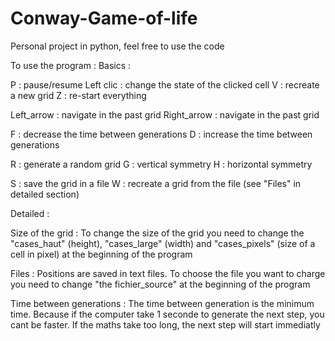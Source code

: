 # Conway-Game-of-life
Personal project in python, feel free to use the code

To use the program :
Basics :

 P : pause/resume
 Left clic : change the state of the clicked cell
 V : recreate a new grid
 Z : re-start everything

 Left_arrow : navigate in the past grid
 Right_arrow : navigate in the past grid

 F : decrease the time between generations
 D : increase the time between generations

 R : generate a random grid
 G : vertical symmetry
 H : horizontal symmetry

 S : save the grid in a file
 W : recreate a grid from the file (see "Files" in detailed section)

Detailed :

 Size of the grid :
        To change the size of the grid you need to change the "cases_haut" (height),
        "cases_large" (width) and "cases_pixels" (size of a cell in pixel) at the
        beginning of the program

 Files :
        Positions are saved in text files. To choose the file you want to charge
        you need to change "the fichier_source" at the beginning of the program

 Time between generations :
        The time between generation is the minimum time. Because if the computer
        take 1 seconde to generate the next step, you cant be faster.
        If the maths take too long, the next step will start immediatly
